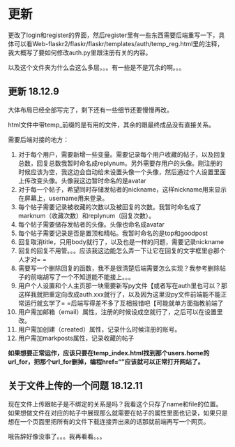 # 更新
更改了login和register的界面，然后register里有一些东西需要后端重写一下，具体可以看Web-flaskr2/flaskr/flaskr/templates/auth/temp_reg.html里的注释，我大概写了要如何修改auth.py里跟注册有关的内容。

以及这个文件夹为什么会这么多层。。。有一些是不是冗余的啊。。。



## 更新 18.12.9

大体布局已经全部写完了，剩下还有一些细节还要慢慢再改。

html文件中带temp_前缀的是有用的文件，其余的跟最终成品没有直接关系。

需要后端对接的地方：

1. 对于每个用户，需要新增一些变量。需要记录每个用户收藏的帖子，以及回复总数，回复总数我暂时命名成replynum。另外需要存用户的头像。刚注册的时候应该为空，我这边会自动给未设置头像一个头像，然后通过个人设置里面上传改变头像。头像我这边暂时命名的是avatar
2. 对于每一个帖子，希望同时存储发帖者的nickname，这样nickname用来显示在屏幕上，username用来登录。
3. 每个帖子需要记录被收藏的次数以及被回复的次数。我暂时命名成了marknum（收藏次数）和replynum（回复次数）。
4. 每个帖子需要储存发帖者的头像。头像也命名成avatar
5. 每个帖子需要记录是否是置顶和精帖。我暂时命名的是top和goodpost
6. 回复取消title，只用body就行了，以及也是一样的问题，需要记录nickname
7. 回复的回复不用管。。。应该我这边能怎么弄一下让它在回复的文字框里@那个人才对= =
8. 需要写一个删除回复的函数，我不是很清楚后端需要怎么实现？我参考删除帖子的前端胡写了一个不知道能不能接上。。。
9. 用户个人设置和个人主页那一块需要新写py文件【或者写在auth里也可以？那这样我就把重定向改成auth.xxx就行了，以及因为这里没py文件前端能不能正常运行就玄学了= =后端写得差不多了互相报错吧【可能就单方面指教前端了
10. 用户需加邮箱（email）属性，注册的时候设成空就行了，之后可以在设置里改。
11. 用户需加创建（created）属性，记录什么时候注册的账号。
12. 用户需加markposts属性，记录收藏的帖子

**如果想要正常运作，应该只要在temp_index.html找到那个users.home的url_for，把那个url_for删掉，编程href=“”应该就可以正常打开网站了。**

## 关于文件上传的一个问题 18.12.11

现在文件上传跟帖子是不绑定的关系是吗？我看这个只存了name和file的位置。如果想做文件在对应的帖子中展现那么就需要在帖子的属性里面也记录，如果只是想在一个页面里把所有的文件下载连接弄出来的话那就前端再写一个网页。

哦告辞好像没事了。。。我再看看。。。